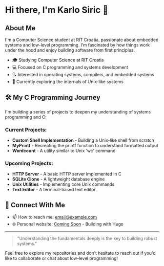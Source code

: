 # Hi there, I'm Karlo Siric 👋

## About Me

I'm a Computer Science student at RIT Croatia, passionate about embedded systems and low-level programming. I'm fascinated by how things work under the hood and enjoy building software from first principles.

- 🎓 Studying Computer Science at RIT Croatia
- 💻 Focused on C programming and systems development
- 🔍 Interested in operating systems, compilers, and embedded systems
- 🌱 Currently exploring the internals of Unix-like systems

## 🛠️ My C Programming Journey

I'm building a series of projects to deepen my understanding of systems programming and C:

### Current Projects:

- **Custom Shell Implementation** - Building a Unix-like shell from scratch
- **MyPrintf** - Recreating the printf function to understand formatted output
- **Wordcount** - A utility similar to Unix 'wc' command

### Upcoming Projects:

- **HTTP Server** - A basic HTTP server implemented in C
- **SQLite Clone** - A lightweight database engine
- **Unix Utilities** - Implementing core Unix commands
- **Text Editor** - A terminal-based text editor

## 🔗 Connect With Me

- 📫 How to reach me: [email@example.com](mailto:email@example.com)
- 🌐 Personal website: [Coming Soon](https://claude.ai/chat/e25c54ea-a5d8-4021-a453-ca4f9b4eed12#) - Building with Hugo

------

> "Understanding the fundamentals deeply is the key to building robust systems."

Feel free to explore my repositories and don't hesitate to reach out if you'd like to collaborate or chat about low-level programming!
